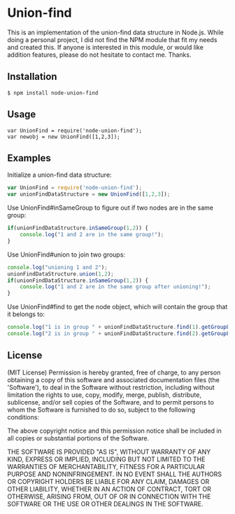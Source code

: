 # Union-find

This is an implementation of the union-find data structure in Node.js.  While doing a personal project, I did not find the NPM module that fit my needs and created this.  If anyone is interested in this module, or would like addition features, please do not hesitate to contact me.  Thanks.

## Installation
    $ npm install node-union-find

## Usage
    var UnionFind = require('node-union-find');
    var newobj = new UnionFind([1,2,3]);

## Examples
Initialize a union-find data structure:
```javascript
var UnionFind = require('node-union-find');
var unionFindDataStructure = new UnionFind([1,2,3]);
```
Use UnionFind#inSameGroup to figure out if two nodes are in the same group:
```javascript
if(unionFindDataStructure.inSameGroup(1,2)) {
    console.log("1 and 2 are in the same group!");
}
```
Use UnionFind#union to join two groups:
```javascript
console.log("unioning 1 and 2");
unionFindDataStructure.union(1,2);
if(unionFindDataStructure.inSameGroup(1,2)) {
    console.log("1 and 2 are in the same group after unioning!");
}
```
Use UnionFind#find to get the node object, which will contain the group that it belongs to:
```javascript
console.log("1 is in group " + unionFindDataStructure.find(1).getGroupLeader());
console.log("2 is in group " + unionFindDataStructure.find(2).getGroupLeader());
```

## License
(MIT License)
Permission is hereby granted, free of charge, to any person obtaining a copy of this software and associated documentation files (the 'Software'), to deal in the Software without restriction, including without limitation the rights to use, copy, modify, merge, publish, distribute, sublicense, and/or sell copies of the Software, and to permit persons to whom the Software is furnished to do so, subject to the following conditions:

The above copyright notice and this permission notice shall be included in all copies or substantial portions of the Software.

THE SOFTWARE IS PROVIDED "AS IS", WITHOUT WARRANTY OF ANY KIND, EXPRESS OR
IMPLIED, INCLUDING BUT NOT LIMITED TO THE WARRANTIES OF MERCHANTABILITY,
FITNESS FOR A PARTICULAR PURPOSE AND NONINFRINGEMENT. IN NO EVENT SHALL THE
AUTHORS OR COPYRIGHT HOLDERS BE LIABLE FOR ANY CLAIM, DAMAGES OR OTHER
LIABILITY, WHETHER IN AN ACTION OF CONTRACT, TORT OR OTHERWISE, ARISING FROM,
OUT OF OR IN CONNECTION WITH THE SOFTWARE OR THE USE OR OTHER DEALINGS IN
THE SOFTWARE.
